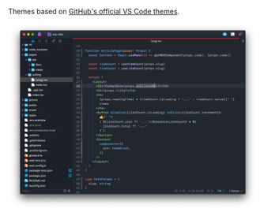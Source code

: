 Themes based on [GitHub's official VS Code themes](https://marketplace.visualstudio.com/items?itemName=GitHub.github-vscode-theme).

![Dark Dimmed theme screenshot](https://raw.githubusercontent.com/AgustinBrst/GitHub.novaextension/main/docs/dark-dimmed.png)
